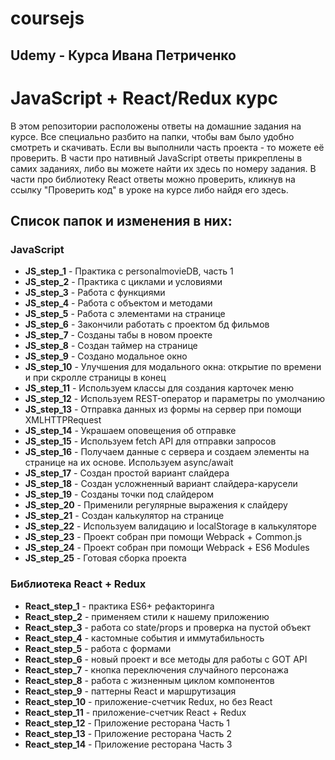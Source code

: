 # coursejs
## Udemy - Курса Ивана Петриченко

# JavaScript + React/Redux курс

В этом репозитории расположены ответы на домашние задания на курсе. Все специально разбито на папки, чтобы вам было удобно смотреть и скачивать. Если вы выполнили часть проекта - то можете её проверить. 
В части про нативный JavaScript ответы прикреплены в самих заданиях, либо вы можете найти их здесь по номеру задания.
В части про библиотеку React ответы можно проверить, кликнув на ссылку "Проверить код" в уроке на курсе либо найдя его здесь. 

## Список папок и изменения в них:

### JavaScript

* **JS_step_1** - Практика с personalmovieDB, часть 1
* **JS_step_2** - Практика с циклами и условиями
* **JS_step_3** - Работа с функциями
* **JS_step_4** - Работа с объектом и методами
* **JS_step_5** - Работа с элементами на странице
* **JS_step_6** - Закончили работать с проектом бд фильмов
* **JS_step_7** - Созданы табы в новом проекте
* **JS_step_8** - Создан таймер на странице
* **JS_step_9** - Создано модальное окно
* **JS_step_10** - Улучшения для модального окна: открытие по времени и при скролле страницы в конец
* **JS_step_11** - Используем классы для создания карточек меню
* **JS_step_12** - Используем REST-оператор и параметры по умолчанию
* **JS_step_13** - Отправка данных из формы на сервер при помощи XMLHTTPRequest
* **JS_step_14** - Украшаем оповещения об отправке
* **JS_step_15** - Используем fetch API для отправки запросов
* **JS_step_16** - Получаем данные с сервера и создаем элементы на странице на их основе. Используем async/await
* **JS_step_17** - Создан простой вариант слайдера
* **JS_step_18** - Создан усложненный вариант слайдера-карусели
* **JS_step_19** - Созданы точки под слайдером
* **JS_step_20** - Применили регулярные выражения к слайдеру
* **JS_step_21** - Создан калькулятор на странице
* **JS_step_22** - Используем валидацию и localStorage в калькуляторе
* **JS_step_23** - Проект собран при помощи Webpack + Common.js
* **JS_step_24** - Проект собран при помощи Webpack + ES6 Modules
* **JS_step_25** - Готовая сборка проекта

### Библиотека React + Redux

* **React_step_1** - практика ES6+ рефакторинга
* **React_step_2** - применяем стили к нашему приложению
* **React_step_3** - работа со state/props и проверка на пустой объект
* **React_step_4** - кастомные события и иммутабильность
* **React_step_5** - работа с формами
* **React_step_6** - новый проект и все методы для работы с GOT API
* **React_step_7** - кнопка переключения случайного персонажа
* **React_step_8** - работа с жизненным циклом компонентов
* **React_step_9** - паттерны React и маршрутизация
* **React_step_10** - приложение-счетчик Redux, но без React
* **React_step_11** - приложение-счетчик React + Redux
* **React_step_12** - Приложение ресторана Часть 1
* **React_step_13** - Приложение ресторана Часть 2
* **React_step_14** - Приложение ресторана Часть 3
